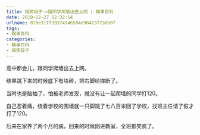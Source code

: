 ```yaml
---
title: 搞笑段子->跟同学爬墙出去上网 | 糗事百科
date: 2019-12-27 12:32:14
urlname: 010e31ff39374946504e98413f73d68f
tags: 
- 糗事百科
categories:
- 糗事百科
- 搞笑段子
---
```

高中那会儿，跟同学爬墙出去上网。

结果跳下来的时候底下有块砖，把右脚给摔断了。

当时也是脑抽了，怕被老师发现，就没有让一起爬墙的同学打120。

自己忍着痛，绕着学校的围墙就一只脚跳了七八百米回了学校，找班主任请了假才打了120。

后来在家养了两个月的病，回来的时候刚进教室，全班都笑疯了。



